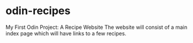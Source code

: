 # odin-recipes
My First Odin Project: A Recipe Website
The website will consist of a main index page which will have links to a few recipes.
